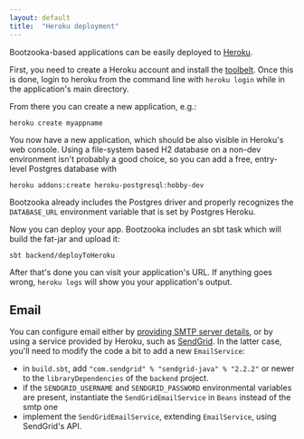 ```yaml
---
layout: default
title:  "Heroku deployment"
---
```


Bootzooka-based applications can be easily deployed to [Heroku](https://www.heroku.com).

First, you need to create a Heroku account and install the [toolbelt](https://toolbelt.heroku.com).
Once this is done, login to heroku from the command line with `heroku login` while in the application's main directory.

From there you can create a new application, e.g.:

````
heroku create myappname
````

You now have a new application, which should be also visible in Heroku's web console.
Using a file-system based H2 database on a non-dev environment isn't probably a good choice, so you can add a free, entry-level Postgres database with

````
heroku addons:create heroku-postgresql:hobby-dev
````

Bootzooka already includes the Postgres driver and properly recognizes the `DATABASE_URL` environment variable that is set by Postgres Heroku.

Now you can deploy your app. Bootzooka includes an sbt task which will build the fat-jar and upload it:

````
sbt backend/deployToHeroku
````

After that's done you can visit your application's URL. If anything goes wrong, `heroku logs` will show you your application's output.

## Email

You can configure email either by [providing SMTP server details](configuration.html), or by using a service provided by Heroku, such as [SendGrid](https://sendgrid.com). In the latter case, you'll need to modify the code a bit to add a new `EmailService`:

* in `build.sbt`, add `"com.sendgrid" % "sendgrid-java" % "2.2.2"` or newer to the `libraryDependencies` of the `backend` project.
* if the `SENDGRID_USERNAME` and `SENDGRID_PASSWORD` environmental variables are present, instantiate the `SendGridEmailService` in `Beans` instead of the smtp one
* implement the `SendGridEmailService`, extending `EmailService`, using SendGrid's API. 